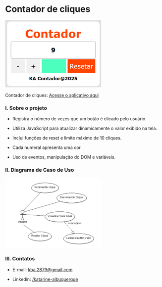 # Contador de cliques

<img src="contador.png" width="310"/><br/>

Contador de cliques: [Acesse o aplicativo aqui](https://katarine-albuquerque.rf.gd/contador-de-cliques/index.html)

### I. Sobre o projeto

* Registra o número de vezes que um botão é clicado pelo usuário.

* Utiliza JavaScript para atualizar dinamicamente o valor exibido na tela.

* Inclui funções de reset e limite máximo de 10 cliques.

* Cada numeral apresenta uma cor.

* Uso de eventos, manipulação do DOM e variáveis.

### II. Diagrama de Caso de Uso

<img src="image.png" width="310"/>

### III. Contatos

* E-mail: [kba.2879@gmail.com](mailTo:kba.2879@gmail.com)

* Linkedin: [/katarine-albuquerque](https://www.linkedin.com/in/katarine-albuquerque/)
